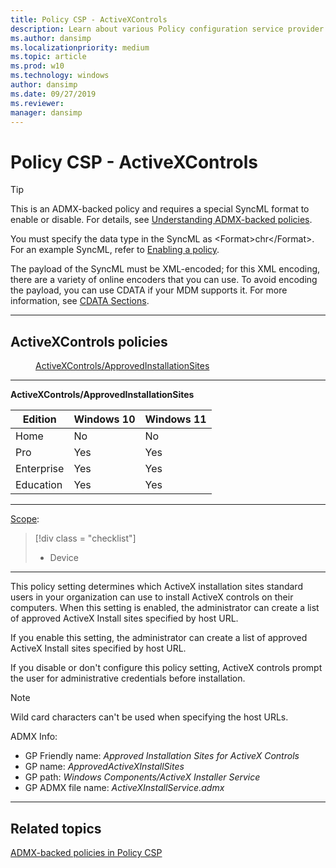```yaml
---
title: Policy CSP - ActiveXControls
description: Learn about various Policy configuration service provider (CSP) - ActiveXControls settings, including SyncML, for Windows 10.
ms.author: dansimp
ms.localizationpriority: medium
ms.topic: article
ms.prod: w10
ms.technology: windows
author: dansimp
ms.date: 09/27/2019
ms.reviewer: 
manager: dansimp
---
```


# Policy CSP - ActiveXControls

> [!TIP]
> This is an ADMX-backed policy and requires a special SyncML format to enable or disable.  For details, see [Understanding ADMX-backed policies](./understanding-admx-backed-policies.md).
> 
> You must specify the data type in the SyncML as &lt;Format&gt;chr&lt;/Format&gt;. For an example SyncML, refer to [Enabling a policy](./understanding-admx-backed-policies.md#enabling-a-policy).
> 
> The payload of the SyncML must be XML-encoded; for this XML encoding, there are a variety of online encoders that you can use. To avoid encoding the payload, you can use CDATA if your MDM supports it.  For more information, see [CDATA Sections](http://www.w3.org/TR/REC-xml/#sec-cdata-sect).


<hr/>

<!--Policies-->
## ActiveXControls policies  

<dl>
  <dd>
    <a href="#activexcontrols-approvedinstallationsites">ActiveXControls/ApprovedInstallationSites</a>
  </dd>
</dl>


<hr/>

<!--Policy-->
<a href="" id="activexcontrols-approvedinstallationsites"></a>**ActiveXControls/ApprovedInstallationSites**  

<!--SupportedSKUs-->

|Edition|Windows 10|Windows 11|
|--- |--- |--- |
|Home|No|No|
|Pro|Yes|Yes|
|Enterprise|Yes|Yes|
|Education|Yes|Yes|

<!--/SupportedSKUs-->
<hr/>

<!--Scope-->
[Scope](./policy-configuration-service-provider.md#policy-scope):

> [!div class = "checklist"]
> * Device

<hr/>

<!--/Scope-->
<!--Description-->
This policy setting determines which ActiveX installation sites standard users in your organization can use to install ActiveX controls on their computers. When this setting is enabled, the administrator can create a list of approved ActiveX Install sites specified by host URL. 

If you enable this setting, the administrator can create a list of approved ActiveX Install sites specified by host URL. 

If you disable or don't configure this policy setting, ActiveX controls prompt the user for administrative credentials before installation. 

> [!Note]
> Wild card characters can't be used when specifying the host URLs.

<!--/Description-->

<!--ADMXBacked-->
ADMX Info:  
-   GP Friendly name: *Approved Installation Sites for ActiveX Controls*
-   GP name: *ApprovedActiveXInstallSites*
-   GP path: *Windows Components/ActiveX Installer Service*
-   GP ADMX file name: *ActiveXInstallService.admx*

<!--/ADMXBacked-->
<!--/Policy-->
<hr/>


<!--/Policies-->

## Related topics

[ADMX-backed policies in Policy CSP](./policies-in-policy-csp-admx-backed.md)